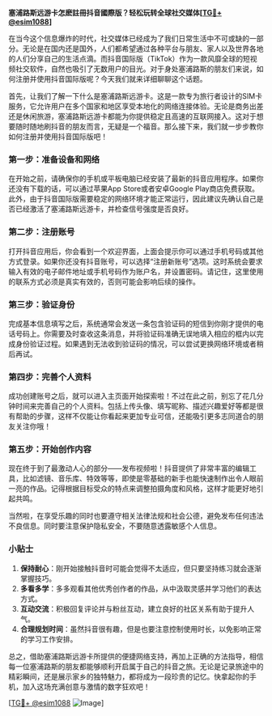 **塞浦路斯远游卡怎麽註冊抖音國際版？轻松玩转全球社交媒体[[TG💪+ @esim1088](https://t.me/s/esim1088)]**

在当今这个信息爆炸的时代，社交媒体已经成为了我们日常生活中不可或缺的一部分。无论是在国内还是国外，人们都希望通过各种平台与朋友、家人以及世界各地的人们分享自己的生活点滴。而抖音国际版（TikTok）作为一款风靡全球的短视频社交软件，自然也吸引了无数用户的目光。对于身处塞浦路斯的朋友们来说，如何注册并使用抖音国际版呢？今天我们就来详细聊聊这个话题。

首先，让我们了解一下什么是塞浦路斯远游卡。这是一款专为旅行者设计的SIM卡服务，它允许用户在多个国家和地区享受本地化的网络连接体验。无论是商务出差还是休闲旅游，塞浦路斯远游卡都能为你提供稳定且高速的互联网接入。这对于想要随时随地刷抖音的朋友而言，无疑是一个福音。那么接下来，我们就一步步教你如何注册并使用抖音国际版吧！

### 第一步：准备设备和网络

在开始之前，请确保你的手机或平板电脑已经安装了最新的抖音应用程序。如果你还没有下载的话，可以通过苹果App Store或者安卓Google Play商店免费获取。此外，由于抖音国际版需要稳定的网络环境才能正常运行，因此建议先确认自己是否已经激活了塞浦路斯远游卡，并检查信号强度是否良好。

### 第二步：注册账号

打开抖音应用后，你会看到一个欢迎界面，上面会提示你可以通过手机号码或其他方式登录。如果你还没有抖音账号，可以选择“注册新账号”选项。这时系统会要求输入有效的电子邮件地址或手机号码作为账户名，并设置密码。请记住，这里使用的联系方式必须是真实有效的，否则可能会影响后续的操作。

### 第三步：验证身份

完成基本信息填写之后，系统通常会发送一条包含验证码的短信到你刚才提供的电话号码上。你需要及时查收这条消息，并将验证码准确无误地填入相应的框内以完成身份验证过程。如果遇到无法收到验证码的情况，可以尝试更换网络环境或者稍后再试。

### 第四步：完善个人资料

成功创建账号之后，就可以进入主页面开始探索啦！不过在此之前，别忘了花几分钟时间来完善自己的个人资料。包括上传头像、填写昵称、描述兴趣爱好等都是很有帮助的步骤，这样不仅能让你看起来更加专业可信，还能吸引更多志同道合的朋友关注你哦！

### 第五步：开始创作内容

现在终于到了最激动人心的部分——发布视频啦！抖音提供了非常丰富的编辑工具，比如滤镜、音乐库、特效等等，即使是零基础的新手也能快速制作出令人眼前一亮的作品。记得根据目标受众的特点来调整拍摄角度和风格，这样才能更好地引起共鸣。

当然啦，在享受乐趣的同时也要遵守相关法律法规和社会公德，避免发布任何违法不良信息。同时要注意保护隐私安全，不要随意透露敏感个人信息。

### 小贴士

1. **保持耐心**：刚开始接触抖音时可能会觉得不太适应，但只要坚持练习就会逐渐掌握技巧。
2. **多看多学**：多多观看其他优秀创作者的作品，从中汲取灵感并学习他们的表达方式。
3. **互动交流**：积极回复评论并与粉丝互动，建立良好的社区关系有助于提升人气。
4. **合理规划时间**：虽然抖音很有趣，但是也要注意控制使用时长，以免影响正常的学习工作安排。

总之，借助塞浦路斯远游卡所提供的便捷网络支持，再加上正确的方法指导，相信每一位塞浦路斯的朋友都能够顺利开启属于自己的抖音之旅。无论是记录旅途中的精彩瞬间，还是展示家乡的独特魅力，都将成为一段珍贵的记忆。快拿起你的手机，加入这场充满创意与激情的数字狂欢吧！

[[TG💪+ @esim1088](https://t.me/s/esim1088) ![Image](https://i.postimg.cc/4NQfJmqS/Snipaste-2025-05-13-00-14-12.png)]